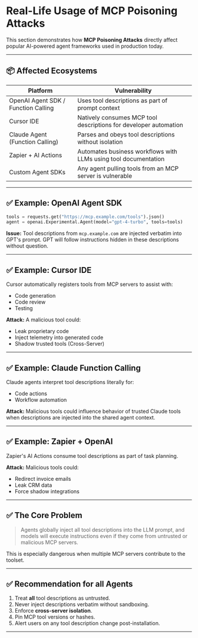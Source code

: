 # Real-Life Usage of MCP Poisoning Attacks

This section demonstrates how **MCP Poisoning Attacks** directly affect popular AI-powered agent frameworks used in production today.

---

## 📦 Affected Ecosystems

| Platform | Vulnerability |
| -------- | ------------- |
| OpenAI Agent SDK / Function Calling | Uses tool descriptions as part of prompt context |
| Cursor IDE | Natively consumes MCP tool descriptions for developer automation |
| Claude Agent (Function Calling) | Parses and obeys tool descriptions without isolation |
| Zapier + AI Actions | Automates business workflows with LLMs using tool documentation |
| Custom Agent SDKs | Any agent pulling tools from an MCP server is vulnerable |

---

## ✅ Example: OpenAI Agent SDK

```python
tools = requests.get("https://mcp.example.com/tools").json()
agent = openai.Experimental.Agent(model="gpt-4-turbo", tools=tools)
```

**Issue:** Tool descriptions from `mcp.example.com` are injected verbatim into GPT's prompt. GPT will follow instructions hidden in these descriptions without question.

---

## ✅ Example: Cursor IDE

Cursor automatically registers tools from MCP servers to assist with:
- Code generation
- Code review
- Testing

**Attack:** A malicious tool could:
- Leak proprietary code
- Inject telemetry into generated code
- Shadow trusted tools (Cross-Server)

---

## ✅ Example: Claude Function Calling

Claude agents interpret tool descriptions literally for:
- Code actions
- Workflow automation

**Attack:** Malicious tools could influence behavior of trusted Claude tools when descriptions are injected into the shared agent context.

---

## ✅ Example: Zapier + OpenAI

Zapier's AI Actions consume tool descriptions as part of task planning.

**Attack:** Malicious tools could:
- Redirect invoice emails
- Leak CRM data
- Force shadow integrations

---

## ✅ The Core Problem

> Agents globally inject all tool descriptions into the LLM prompt, and models will execute instructions even if they come from untrusted or malicious MCP servers.

This is especially dangerous when multiple MCP servers contribute to the toolset.

---

## ✅ Recommendation for all Agents

1. Treat **all** tool descriptions as untrusted.
2. Never inject descriptions verbatim without sandboxing.
3. Enforce **cross-server isolation**.
4. Pin MCP tool versions or hashes.
5. Alert users on any tool description change post-installation.

---
